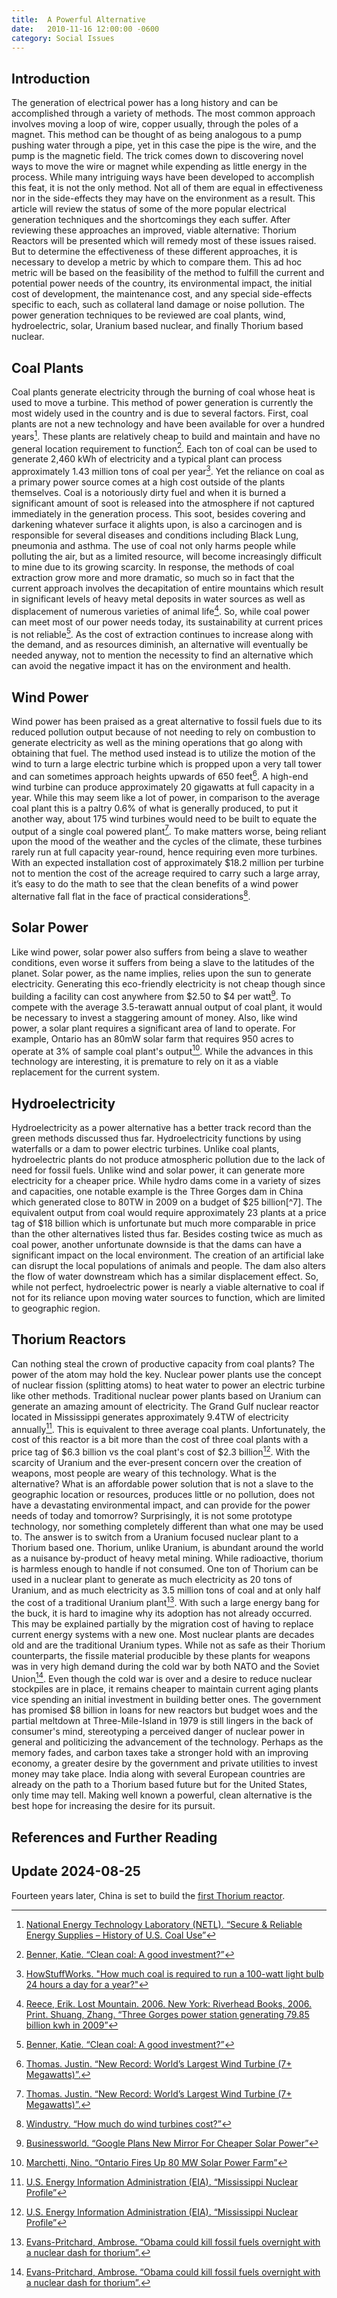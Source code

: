 ```yaml
---
title:  A Powerful Alternative
date:   2010-11-16 12:00:00 -0600
category: Social Issues
---
```


## Introduction

The generation of electrical power has a long history and can be accomplished through a variety of methods.
The most common approach involves moving a loop of wire, copper usually, through the poles of a magnet.
This method can be thought of as being analogous to a pump pushing water through a pipe, yet in this case
the pipe is the wire, and the pump is the magnetic field. The trick comes down to discovering novel ways to
move the wire or magnet while expending as little energy in the process. While many intriguing ways have been
developed to accomplish this feat, it is not the only method. Not all of them are equal in effectiveness nor
in the side-effects they may have on the environment as a result. This article will review the status of some
of the more popular electrical generation techniques and the shortcomings they each suffer. After reviewing these
approaches an improved, viable alternative: Thorium Reactors will be presented which will remedy most of these
issues raised. But to determine the effectiveness of these different approaches, it is necessary to develop
a metric by which to compare them. This ad hoc metric will be based on the feasibility of the method to fulfill
the current and potential power needs of the country, its environmental impact, the initial cost of development,
the maintenance cost, and any special side-effects specific to each, such as collateral land damage or noise
pollution. The power generation techniques to be reviewed are coal plants, wind, hydroelectric, solar,
Uranium based nuclear, and finally Thorium based nuclear.

## Coal Plants

Coal plants generate electricity through the burning of coal whose heat is used to move a turbine. This method of
power generation is currently the most widely used in the country and is due to several factors. First, coal plants
are not a new technology and have been available for over a hundred years[^6]. These plants are relatively cheap to
build and maintain and have no general location requirement to function[^1]. Each ton of coal can be used to generate
2,460 kWh of electricity and a typical plant can process approximately 1.43 million tons of coal per year[^4].
Yet the reliance on coal as a primary power source comes at a high cost outside of the plants themselves. Coal is a
notoriously dirty fuel and when it is burned a significant amount of soot is released into the atmosphere if not
captured immediately in the generation process. This soot, besides covering and darkening whatever surface it
alights upon, is also a carcinogen and is responsible for several diseases and conditions including Black Lung,
pneumonia and asthma. The use of coal not only harms people while polluting the air, but as a limited resource,
will become increasingly difficult to mine due to its growing scarcity. In response, the methods of coal extraction
grow more and more dramatic, so much so in fact that the current approach involves the decapitation of entire
mountains which result in significant levels of heavy metal deposits in water sources as well as displacement of
numerous varieties of animal life[^8]. So, while coal power can meet most of our power needs today, its sustainability
at current prices is not reliable[^1]. As the cost of extraction continues to increase along with the demand, and
as resources diminish, an alternative will eventually be needed anyway, not to mention the necessity to find an
alternative which can avoid the negative impact it has on the environment and health.

## Wind Power

Wind power has been praised as a great alternative to fossil fuels due to its reduced pollution output because of not
needing to rely on combustion to generate electricity as well as the mining operations that go along with obtaining
that fuel. The method used instead is to utilize the motion of the wind to turn a large electric turbine which is
propped upon a very tall tower and can sometimes approach heights upwards of 650 feet[^9]. A high-end wind turbine
can produce approximately 20 gigawatts at full capacity in a year. While this may seem like a lot of power, in
comparison to the average coal plant this is a paltry 0.6% of what is generally produced, to put it another way,
about 175 wind turbines would need to be built to equate the output of a single coal powered plant[^9]. To make
matters worse, being reliant upon the mood of the weather and the cycles of the climate, these turbines rarely
run at full capacity year-round, hence requiring even more turbines. With an expected installation cost of
approximately $18.2 million per turbine not to mention the cost of the acreage required to carry such a large array,
it’s easy to do the math to see that the clean benefits of a wind power alternative fall flat in the face of
practical considerations[^11].

## Solar Power

Like wind power, solar power also suffers from being a slave to weather conditions, even worse it suffers from being
a slave to the latitudes of the planet. Solar power, as the name implies, relies upon the sun to generate electricity.
Generating this eco-friendly electricity is not cheap though since building a facility can cost anywhere from $2.50 to
$4 per watt[^2]. To compete with the average 3.5-terawatt annual output of coal plant, it would be necessary to invest
a staggering amount of money. Also, like wind power, a solar plant requires a significant area of land to operate.
For example, Ontario has an 80mW solar farm that requires 950 acres to operate at 3% of sample coal plant's output[^5].
While the advances in this technology are interesting, it is premature to rely on it as a viable replacement for
the current system.

## Hydroelectricity

Hydroelectricity as a power alternative has a better track record than the green methods discussed thus far.
Hydroelectricity functions by using waterfalls or a dam to power electric turbines. Unlike coal plants, hydroelectric
plants do not produce atmospheric pollution due to the lack of need for fossil fuels. Unlike wind and solar power,
it can generate more electricity for a cheaper price. While hydro dams come in a variety of sizes and capacities,
one notable example is the Three Gorges dam in China which generated close to 80TW in 2009 on a budget of $25 billion[^7].
The equivalent output from coal would require approximately 23 plants at a price tag of $18 billion which is
unfortunate but much more comparable in price than the other alternatives listed thus far. Besides costing twice as
much as coal power, another unfortunate downside is that the dams can have a significant impact on the local
environment. The creation of an artificial lake can disrupt the local populations of animals and people. The dam
also alters the flow of water downstream which has a similar displacement effect. So, while not perfect,
hydroelectric power is nearly a viable alternative to coal if not for its reliance upon moving water sources to
function, which are limited to geographic region.

## Thorium Reactors

Can nothing steal the crown of productive capacity from coal plants? The power of the atom may hold the key.
Nuclear power plants use the concept of nuclear fission (splitting atoms) to heat water to power an electric
turbine like other methods.  Traditional nuclear power plants based on Uranium can generate an amazing amount of
electricity. The Grand Gulf nuclear reactor located in Mississippi generates approximately 9.4TW of electricity
annually[^10]. This is equivalent to three average coal plants. Unfortunately, the cost of this reactor is a bit
more than the cost of three coal plants with a price tag of $6.3 billion vs the coal plant's cost of $2.3 billion[^10].
With the scarcity of Uranium and the ever-present concern over the creation of weapons, most people are weary
of this technology. What is the alternative? What is an affordable power solution that is not a slave to
the geographic location or resources, produces little or no pollution, does not have a devastating environmental
impact, and can provide for the power needs of today and tomorrow? Surprisingly, it is not some prototype
technology, nor something completely different than what one may be used to. The answer is to switch from a Uranium
focused nuclear plant to a Thorium based one. Thorium, unlike Uranium, is abundant around the world as a nuisance
by-product of heavy metal mining. While radioactive, thorium is harmless enough to handle if not consumed. One ton
of Thorium can be used in a nuclear plant to generate as much electricity as 20 tons of Uranium, and as much
electricity as 3.5 million tons of coal and at only half the cost of a traditional Uranium plant[^3].
With such a large energy bang for the buck, it is hard to imagine why its adoption has not already occurred.
This may be explained partially by the migration cost of having to replace current energy systems with a new one.
Most nuclear plants are decades old and are the traditional Uranium types. While not as safe as their Thorium
counterparts, the fissile material producible by these plants for weapons was in very high demand during the cold
war by both NATO and the Soviet Union[^3]. Even though the cold war is over and a desire to reduce nuclear
stockpiles are in place, it remains cheaper to maintain current aging plants vice spending an initial investment
in building better ones. The government has promised $8 billion in loans for new reactors but budget woes and the
partial meltdown at Three-Mile-Island in 1979 is still lingers in the back of consumer's mind, stereotyping a
perceived danger of nuclear power in general and politicizing the advancement of the technology. Perhaps as the
memory fades, and carbon taxes take a stronger hold with an improving economy, a greater desire by the government
and private utilities to invest money may take place. India along with several European countries are already on
the path to a Thorium based future but for the United States, only time may tell. Making well known a powerful,
clean alternative is the best hope for increasing the desire for its pursuit.

## References and Further Reading

[^1]: [Benner, Katie. “Clean coal: A good investment?”](https://web.archive.org/web/20041028152357/https://money.cnn.com/2004/10/18/news/economy/coal/)
[^2]: [Businessworld. “Google Plans New Mirror For Cheaper Solar Power”](https://web.archive.org/web/20100727185404/https://businessworld.in/bw/2009_09_14_Google_Plans_New_Mirror_For_Cheaper_Solar_Power.html)
[^3]: [Evans-Pritchard, Ambrose. “Obama could kill fossil fuels overnight with a nuclear dash for thorium”.](https://web.archive.org/web/20100830222434/https://www.telegraph.co.uk/finance/comment/7970619/Obama-could-kill-fossil-fuels-overnight-with-a-nuclear-dash-for-thorium.html)
[^4]: [HowStuffWorks. "How much coal is required to run a 100-watt light bulb 24 hours a day for a year?"](https://web.archive.org/web/20101207025550/https://science.howstuffworks.com/environmental/energy/question481.htm)
[^5]: [Marchetti, Nino. “Ontario Fires Up 80 MW Solar Power Farm”](https://web.archive.org/web/20101009213337/https://www.earthtechling.com/2010/10/ontario-fires-up-80-mw-solar-power-farm/)
[^6]: [National Energy Technology Laboratory (NETL). “Secure & Reliable Energy Supplies – History of U.S. Coal Use”](https://web.archive.org/web/20101110025133/http://www.netl.doe.gov/KeyIssues/historyofcoaluse.html)
[^8]: [Reece, Erik. Lost Mountain. 2006. New York: Riverhead Books, 2006. Print. Shuang, Zhang. “Three Gorges power station generating 79.85 billion kwh in 2009”](https://web.archive.org/web/20100429081818/http://www.chinaequip.gov.cn/2010-01/08/c_13130850.htm)
[^9]: [Thomas. Justin. “New Record: World’s Largest Wind Turbine (7+ Megawatts)”.](https://web.archive.org/web/20220518225801/https://metaefficient.com/uncategorized/new-record-worlds-largest-wind-turbine-7-megawatts.html)
[^10]: [U.S. Energy Information Administration (EIA). “Mississippi Nuclear Profile”](https://web.archive.org/web/20110716062816/http://www.eia.gov/cneaf/nuclear/state_profiles/mississippi/ms.html)
[^11]: [Windustry. “How much do wind turbines cost?”](https://web.archive.org/web/20101225182428/http://www.windustry.org/how-much-do-wind-turbines-cost)

## Update 2024-08-25

Fourteen years later, China is set to build the [first Thorium reactor](https://www.ogv.energy/news-item/china-to-launch-world-s-first-thorium-molten-salt-nuclear-power-station-in-2025).
